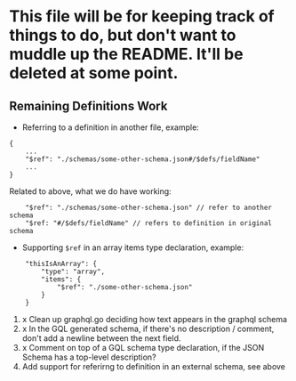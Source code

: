 # This file will be for keeping track of things to do, but don't want to muddle up the README. It'll be deleted at some point.

## Remaining Definitions Work

- Referring to a definition in another file, example:
```
{
    ...
    "$ref": "./schemas/some-other-schema.json#/$defs/fieldName"
    ...
}
```

Related to above, what we do have working:
```
    "$ref": "./schemas/some-other-schema.json" // refer to another schema
    "$ref: "#/$defs/fieldName" // refers to definition in original schema
```

- Supporting `$ref` in an array items type declaration, example:
```
    "thisIsAnArray": {
        "type": "array",
        "items": {
            "$ref": "./some-other-schema.json"
        }
    }
```


1. x Clean up graphql.go deciding how text appears in the graphql schema
2. x In the GQL generated schema, if there's no description / comment, don't add a newline between the next field.
3. x Comment on top of a GQL schema type declaration, if the JSON Schema has a top-level description? 
4. Add support for referirng to definition in an external schema, see above
